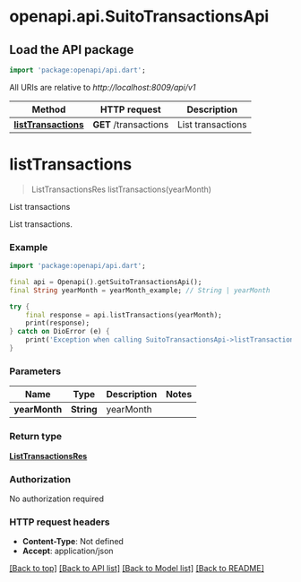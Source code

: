 # openapi.api.SuitoTransactionsApi

## Load the API package
```dart
import 'package:openapi/api.dart';
```

All URIs are relative to *http://localhost:8009/api/v1*

Method | HTTP request | Description
------------- | ------------- | -------------
[**listTransactions**](SuitoTransactionsApi.md#listtransactions) | **GET** /transactions | List transactions


# **listTransactions**
> ListTransactionsRes listTransactions(yearMonth)

List transactions

List transactions.

### Example
```dart
import 'package:openapi/api.dart';

final api = Openapi().getSuitoTransactionsApi();
final String yearMonth = yearMonth_example; // String | yearMonth

try {
    final response = api.listTransactions(yearMonth);
    print(response);
} catch on DioError (e) {
    print('Exception when calling SuitoTransactionsApi->listTransactions: $e\n');
}
```

### Parameters

Name | Type | Description  | Notes
------------- | ------------- | ------------- | -------------
 **yearMonth** | **String**| yearMonth | 

### Return type

[**ListTransactionsRes**](ListTransactionsRes.md)

### Authorization

No authorization required

### HTTP request headers

 - **Content-Type**: Not defined
 - **Accept**: application/json

[[Back to top]](#) [[Back to API list]](../README.md#documentation-for-api-endpoints) [[Back to Model list]](../README.md#documentation-for-models) [[Back to README]](../README.md)

